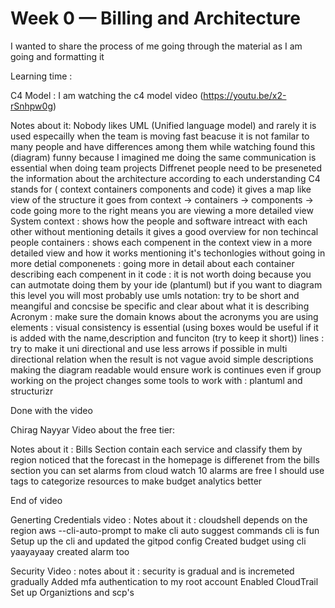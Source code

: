 # Week 0 — Billing and Architecture

I wanted to share the process of me going through the material as I am going and formatting it 

Learning time : 

C4 Model :
I am watching the c4 model video (https://youtu.be/x2-rSnhpw0g) 

Notes about it: 
Nobody likes UML (Unified language model) and rarely it is used especailly when the team is moving fast
beacuse it is not familar to many people and have differences among them 
while watching found this (diagram) funny because I imagined me doing the same
communication is essential when doing team projects
Diffrenet people need to be preseneted the information about the architecture according to each understanding
C4 stands for ( context containers components and code) 
it gives a map like view of the structure it goes from
context -> containers -> components -> code
going more to the right means you are viewing a more detailed view
System context : shows how the people and software intreact with each other without mentioning details it gives a good overview for non techincal people 
containers : shows each compenent in the context view in  a more detailed view and how it works mentioning it's techonlogies without going in more detial
componenets : going more in detail about each container describing each compenent in it 
code : it is not worth doing because you can autmotate doing them by your ide (plantuml) but if you want to diagram this level you will most probably use umls 
notation: try to be short and meangiful and concsise  be specific and clear about what it is describing 
Acronym : make sure the domain knows about the acronyms you are using
elements : visual consistency is essential (using boxes would be useful if it is added with the name,description and funciton (try to keep it short))
lines : try to make it uni directional and use less arrows if possible in multi directional relation when the result is not vague avoid simple descriptions
making the diagram readable would ensure work is continues even if group working on the project changes 
some tools to work with : plantuml and structurizr

Done with the video

Chirag Nayyar Video about the free tier:

Notes about it :
Bills Section contain each service and classify them by region
noticed that the forecast in the homepage is differenet from the bills section
you can set alarms from cloud watch
10 alarms are free
I should use tags to categorize resources to make budget analytics better

End of video

Generting Credentials video :
Notes about it : 
cloudshell depends on the region
aws --cli-auto-prompt to make cli auto suggest commands
cli is fun
Setup up the cli
and updated the gitpod config
Created budget using cli yaayayaay
created alarm too


Security Video :
notes about it :
security is gradual and is incremeted gradually 
Added mfa authentication to my root account
Enabled CloudTrail
Set up Organiztions and scp's
